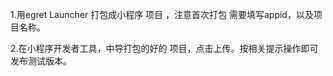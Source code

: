 1.用egret Launcher 打包成小程序 项目 ，注意首次打包 需要填写appid，以及项目名称。

2.在小程序开发者工具，中导打包的好的 项目，点击上传。按相关提示操作即可发布测试版本。

